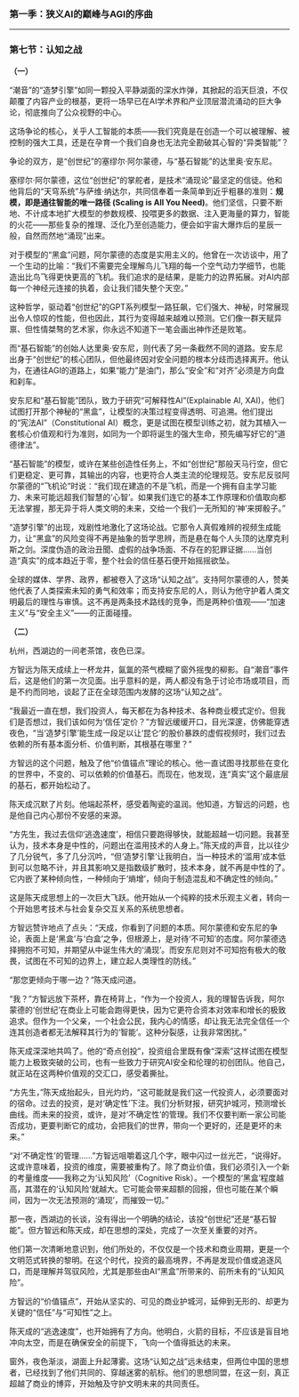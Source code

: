 ### **第一季：狭义AI的巅峰与AGI的序曲**

---

### **第七节：认知之战**

**（一）**

“潮音”的“造梦引擎”如同一颗投入平静湖面的深水炸弹，其掀起的滔天巨浪，不仅颠覆了内容产业的根基，更将一场早已在AI学术界和产业顶层潜流涌动的巨大争论，彻底推向了公众视野的中心。

这场争论的核心，关乎人工智能的本质——我们究竟是在创造一个可以被理解、被控制的强大工具，还是在孕育一个我们自身也无法完全勘破其心智的“异类智能”？

争论的双方，是“创世纪”的塞缪尔·阿尔蒙德，与“基石智能”的达里奥·安东尼。

塞缪尔·阿尔蒙德，这位“创世纪”的掌舵者，是技术“涌现论”最坚定的信徒。他和他背后的“天穹系统”与萨维·纳达尔，共同信奉着一条简单到近乎粗暴的准则：**规模，即是通往智能的唯一路径 (Scaling is All You Need)**。他们坚信，只要不断地、不计成本地扩大模型的参数规模、投喂更多的数据、注入更海量的算力，智能的火花——那些复杂的推理、泛化乃至创造能力，便会如宇宙大爆炸后的星辰一般，自然而然地“涌现”出来。

对于模型的“黑盒”问题，阿尔蒙德的态度是实用主义的。他曾在一次访谈中，用了一个生动的比喻：“我们不需要完全理解鸟儿飞翔的每一个空气动力学细节，也能造出比鸟飞得更快更高的飞机。我们追求的是结果，是能力的边界拓展。对AI内部每一个神经元连接的执着，会让我们错失整个天空。”

这种哲学，驱动着“创世纪”的GPT系列模型一路狂飙，它们强大、神秘，时常展现出令人惊叹的性能，但也因此，其行为变得越来越难以预测。它们像一群天赋异禀、但性情桀骜的艺术家，你永远不知道下一笔会画出神作还是败笔。

而“基石智能”的创始人达里奥·安东尼，则代表了另一条截然不同的道路。安东尼出身于“创世纪”的核心团队，但他最终因对安全问题的根本分歧而选择离开。他认为，在通往AGI的道路上，如果“能力”是油门，那么“安全”和“对齐”必须是方向盘和刹车。

安东尼和“基石智能”团队，致力于研究“可解释性AI”(Explainable AI, XAI)，他们试图打开那个神秘的“黑盒”，让模型的决策过程变得透明、可追溯。他们提出的“宪法AI”（Constitutional AI）概念，更是试图在模型训练之初，就为其植入一套核心价值观和行为准则，如同为一个即将诞生的强大生命，预先编写好它的“道德律法”。

“基石智能”的模型，或许在某些创造性任务上，不如“创世纪”那般天马行空，但它们更稳定、更可靠，其输出的内容，也更符合人类主流的伦理规范。安东尼反驳阿尔蒙德的“飞机论”时说：“我们现在建造的不是飞机，而是一个拥有自主学习能力、未来可能远超我们智慧的‘心智’。如果我们连它的基本工作原理和价值取向都无法掌握，那无异于将人类文明的未来，交给一个我们一无所知的‘神’来掷骰子。”

“造梦引擎”的出现，戏剧性地激化了这场论战。它那令人真假难辨的视频生成能力，让“黑盒”的风险变得不再是抽象的哲学思辨，而是悬在每个人头顶的达摩克利斯之剑。深度伪造的政治丑聞、虚假的战争场面、不存在的犯罪证据……当创造“真实”的成本趋近于零，整个社会的信任基石便开始摇摇欲坠。

全球的媒体、学界、政界，都被卷入了这场“认知之战”。支持阿尔蒙德的人，赞美他代表了人类探索未知的勇气和效率；而支持安东尼的人，则认为他守护着人类文明最后的理性与审慎。这不再是两条技术路线的竞争，而是两种价值观——“加速主义”与“安全主义”——的正面碰撞。

**（二）**

杭州，西湖边的一间老茶馆，夜色已深。

方智远为陈天成续上一杯龙井，氤氲的茶气模糊了窗外摇曳的柳影。自“潮音”事件后，这是他们的第一次见面。出乎意料的是，两人都没有急于讨论市场或项目，而是不约而同地，谈起了正在全球范围内发酵的这场“认知之战”。

“我最近一直在想，我们投资人，每天都在为各种技术、各种商业模式定价。但我们是否想过，我们该如何为‘信任’定价？”方智远缓缓开口，目光深邃，仿佛能穿透夜色，“当‘造梦引擎’能生成一段足以让‘昆仑’的股价暴跌的虚假视频时，我们过去依赖的所有基本面分析、价值判断，其根基在哪里？”

方智远的这个问题，触及了他“价值锚点”理论的核心。他一直试图寻找那些在变化的世界中，不变的、可以依赖的价值基石。而现在，他发现，连“真实”这个最底层的基石，都开始松动了。

陈天成沉默了片刻。他端起茶杯，感受着陶瓷的温润。他知道，方智远的问题，也是他自己内心那份不安感的来源。

“方先生，我过去信仰‘逃逸速度’，相信只要跑得够快，就能超越一切问题。我甚至认为，技术本身是中性的，问题出在滥用技术的人身上。”陈天成的声音，比以往少了几分锐气，多了几分沉吟，“但‘造梦引擎’让我明白，当一种技术的‘滥用’成本低到可以忽略不计，并且其影响又是指数级扩散时，技术本身，就不再是中性的了。它内嵌了某种倾向性，一种倾向于‘熵增’，倾向于制造混乱和不确定性的倾向。”

这是陈天成思想上的一次巨大飞跃。他开始从一个纯粹的技术乐观主义者，转向一个开始思考技术与社会复杂交互关系的系统思想者。

方智远赞许地点了点头：“天成，你看到了问题的本质。阿尔蒙德和安东尼的争论，表面上是‘黑盒’与‘白盒’之争，但根源上，是对待‘不可知’的态度。阿尔蒙德选择拥抱不可知，并期望从中诞生伟大的‘涌现’。而安东尼则对不可知抱有极大的敬畏，试图在不可知的边界上，建立起人类理性的防线。”

“那您更倾向于哪一边？”陈天成问道。

“我？”方智远放下茶杯，靠在椅背上，“作为一个投资人，我的理智告诉我，阿尔蒙德的‘创世纪’在商业上可能会跑得更快，因为它更符合资本对效率和增长的极致追求。但作为一个父亲，一个社会公民，我内心的情感，却让我无法完全信任一个连其创造者都无法解释其行为的‘智能’。这种分裂感，让我非常困扰。”

陈天成深深地共鸣了。他的“奇点创投”，投资组合里既有像“深索”这样试图在模型能力上极致突破的公司，也有一些致力于研究AI安全和伦理的初创团队。他自己，就正站在这两种价值观的交汇口，感受着撕扯。

“方先生，”陈天成抬起头，目光灼灼，“这可能就是我们这一代投资人，必须要面对的宿命。过去的投资，是对‘确定性’下注。我们分析财报，研究护城河，预测增长曲线。而未来的投资，或许，是对‘不确定性’的管理。我们不仅要判断一家公司能否成功，更要判断它的成功，会把我们的世界，带向一个更好的，还是更坏的未来。”

“对‘不确定性’的管理……”方智远咀嚼着这几个字，眼中闪过一丝光芒，“说得好。这或许意味着，投资的维度，需要被重构了。除了商业价值，我们必须引入一个新的考量维度——我称之为‘认知风险’（Cognitive Risk）。一个模型的‘黑盒’程度越高，其潜在的‘认知风险’就越大。它可能会带来超额的回报，但也可能在某个瞬间，因为一次无法预测的‘涌现’，而摧毁一切。”

那一夜，西湖边的长谈，没有得出一个明确的结论，该投“创世纪”还是“基石智能”。但方智远和陈天成，却在思想的深处，完成了一次至关重要的对齐。

他们第一次清晰地意识到，他们所处的，不仅仅是一个技术和商业周期，更是一个文明范式转换的黎明。在这个时代，投资的最高境界，不再是发现价值或追逐风口，而是理解并驾驭风险，尤其是那些由AI“黑盒”所带来的、前所未有的“认知风险”。

方智远的“价值锚点”，开始从坚实的、可见的商业护城河，延伸到无形的、却更为关键的“信任”与“可知性”之上。

陈天成的“逃逸速度”，也开始拥有了方向。他明白，火箭的目标，不应该是盲目地冲向太空，而是在确保安全的前提下，飞向一个值得抵达的未来。

窗外，夜色渐淡，湖面上升起薄雾。这场“认知之战”远未结束，但两位中国的思想者，已经找到了他们共同的、穿越迷雾的航标。他们的思想同盟，在这一刻，真正超越了商业的博弈，开始触及守护文明未来的共同责任。
